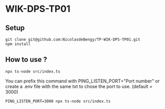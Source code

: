 # WIK-DPS-TP01

## Setup

```
git clone git@github.com:NicolasdeBengy/TP-WIK-DPS-TP01.git
npm install
```

## How to use ?

```
npx ts-node src/index.ts
```

You can prefix this command with PING_LISTEN_PORT="Port number" or create a .env file with the same txt to chose the port to use. (default = 3000)

```
PING_LISTEN_PORT=3000 npx ts-node src/index.ts
```
